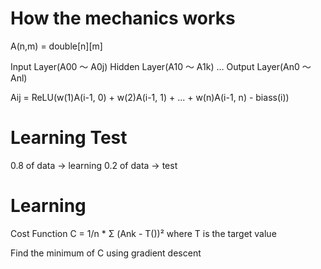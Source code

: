 ﻿# How the mechanics works

A(n,m) = double[n][m]

Input Layer(A00 ～ A0j)
Hidden Layer(A10 ～ A1k)
...
Output Layer(An0 ～ Anl)

Aij = ReLU(w(1)A(i-1, 0) + w(2)A(i-1, 1) + ... + w(n)A(i-1, n) - biass(i))

# Learning Test

0.8 of data -> learning
0.2 of data -> test

# Learning

Cost Function
C =  1/n * Σ (Ank - T())²
where T is the target value

Find the minimum of C using gradient descent